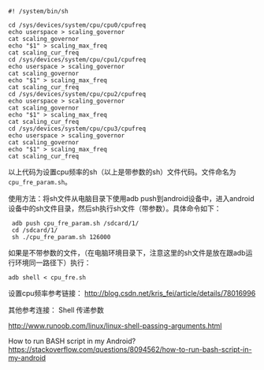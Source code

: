     #! /system/bin/sh
    
    cd /sys/devices/system/cpu/cpu0/cpufreq
    echo userspace > scaling_governor
    cat scaling_governor
    echo "$1" > scaling_max_freq
    cat scaling_cur_freq
    cd /sys/devices/system/cpu/cpu1/cpufreq
    echo userspace > scaling_governor
    cat scaling_governor 
    echo "$1" > scaling_max_freq
    cat scaling_cur_freq
    cd /sys/devices/system/cpu/cpu2/cpufreq
    echo userspace > scaling_governor
    cat scaling_governor 
    echo "$1" > scaling_max_freq
    cat scaling_cur_freq
    cd /sys/devices/system/cpu/cpu3/cpufreq
    echo userspace > scaling_governor
    cat scaling_governor
    echo "$1" > scaling_max_freq
    cat scaling_cur_freq
    


以上代码为设置cpu频率的sh（以上是带参数的sh）文件代码。文件命名为`cpu_fre_param.sh`。


使用方法：将sh文件从电脑目录下使用adb push到android设备中，进入android设备中的sh文件目录，然后sh执行sh文件（带参数）。具体命令如下：
 
     adb push cpu_fre_param.sh /sdcard/1/
     cd /sdcard/1/
     sh ./cpu_fre_param.sh 126000 
    

如果是不带参数的文件，（在电脑环境目录下，注意这里的sh文件是放在跟adb运行环境同一路径下）执行：

    adb shell < cpu_fre.sh


设置cpu频率参考链接：
http://blog.csdn.net/kris_fei/article/details/78016996

其他参考连接：
Shell 传递参数

http://www.runoob.com/linux/linux-shell-passing-arguments.html

How to run BASH script in my Android?
https://stackoverflow.com/questions/8094562/how-to-run-bash-script-in-my-android